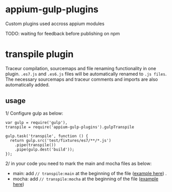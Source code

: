 appium-gulp-plugins
===================

Custom plugins used accross appium modules

TODO: waiting for feedback before publishing on npm

# transpile plugin

Traceur compilation, sourcemaps and file renaming functionality in one plugin. `.es7.js` and `.es6.js` files will be automatically
renamed to `.js files`. The necessary sourcemaps and traceur comments and imports are also automatically added.

## usage

1/ Configure gulp as below:

```
var gulp = require('gulp'),
transpile = require('appium-gulp-plugins').gulpTranspile

gulp.task('transpile', function () {
  return gulp.src('test/fixtures/es7/**/*.js')
    .pipe(transpile())
    .pipe(gulp.dest('build'));
});
```

2/ in your code you need to mark the main and mocha files as below:

- main: add `// transpile:main` at the beginning of the file ([example here](https://github.com/appium/appium-gulp-plugins/blob/master/test/fixtures/es7/lib/run.es7.js)) .
- mocha: add `// transpile:mocha` at the beginning of the file ([example here](https://github.com/appium/appium-gulp-plugins/blob/master/test/fixtures/es7/test/a-specs.es7.js))


